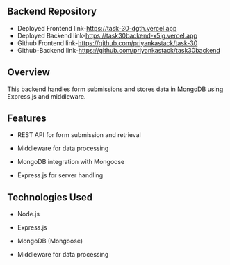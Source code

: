 ## Backend Repository
- Deployed Frontend link-https://task-30-dgth.vercel.app
- Deployed Backend link-https://task30backend-x5ig.vercel.app
- Github Frontend link-https://github.com/priyankastack/task-30
- Github-Backend link-https://github.com/priyankastack/task30backend

## Overview

This backend handles form submissions and stores data in MongoDB using Express.js and middleware.

## Features

- REST API for form submission and retrieval

- Middleware for data processing

- MongoDB integration with Mongoose

- Express.js for server handling

## Technologies Used

- Node.js

- Express.js

- MongoDB (Mongoose)

- Middleware for data processing
